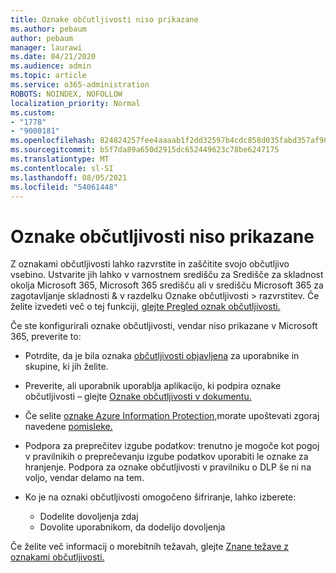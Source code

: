 ```yaml
---
title: Oznake občutljivosti niso prikazane
ms.author: pebaum
author: pebaum
manager: laurawi
ms.date: 04/21/2020
ms.audience: admin
ms.topic: article
ms.service: o365-administration
ROBOTS: NOINDEX, NOFOLLOW
localization_priority: Normal
ms.custom:
- "1778"
- "9000181"
ms.openlocfilehash: 824824257fee4aaaab1f2dd32597b4cdc858d035fabd357af90cf054dd35c9c4
ms.sourcegitcommit: b5f7da89a650d2915dc652449623c78be6247175
ms.translationtype: MT
ms.contentlocale: sl-SI
ms.lasthandoff: 08/05/2021
ms.locfileid: "54061448"
---
```

# <a name="sensitivity-labels-not-appearing"></a>Oznake občutljivosti niso prikazane

Z oznakami občutljivosti lahko razvrstite in zaščitite svojo občutljivo vsebino. Ustvarite jih lahko v varnostnem središču za Središče za skladnost okolja Microsoft 365, Microsoft 365 središču ali v središču Microsoft 365 za zagotavljanje skladnosti & v razdelku Oznake občutljivosti > razvrstitev. Če želite izvedeti več o tej funkciji, [glejte Pregled oznak občutljivosti.](https://docs.microsoft.com/microsoft-365/compliance/sensitivity-labels)

Če ste konfigurirali oznake občutljivosti, vendar niso prikazane v Microsoft 365, preverite to:

- Potrdite, da je bila oznaka [občutljivosti objavljena](https://docs.microsoft.com/microsoft-365/compliance/sensitivity-labels#what-label-policies-can-do) za uporabnike in skupine, ki jih želite.

- Preverite, ali uporabnik uporablja aplikacijo, ki podpira oznake občutljivosti – glejte [Oznake občutljivosti v dokumentu.](https://support.office.com/article/apply-sensitivity-labels-to-your-documents-and-email-within-office-2f96e7cd-d5a4-403b-8bd7-4cc636bae0f9?#bkmk_whereavailable)

- Če selite [oznake Azure Information Protection,](https://docs.microsoft.com/azure/information-protection/configure-policy-migrate-labels)morate upoštevati zgoraj navedene [pomisleke.](https://docs.microsoft.com/azure/information-protection/configure-policy-migrate-labels#considerations-for-unified-labels)

- Podpora za preprečitev izgube podatkov: trenutno je mogoče kot pogoj v pravilnikih o preprečevanju izgube podatkov uporabiti le oznake za hranjenje.  Podpora za oznake občutljivosti v pravilniku o DLP še ni na voljo, vendar delamo na tem.

- Ko je na oznaki občutljivosti omogočeno šifriranje, lahko izberete:
    - Dodelite dovoljenja zdaj
    - Dovolite uporabnikom, da dodelijo dovoljenja


Če želite več informacij o morebitnih težavah, glejte [Znane težave z oznakami občutljivosti.](https://support.office.com/article/known-issues-with-sensitivity-labels-in-office-b169d687-2bbd-4e21-a440-7da1b2743edc)